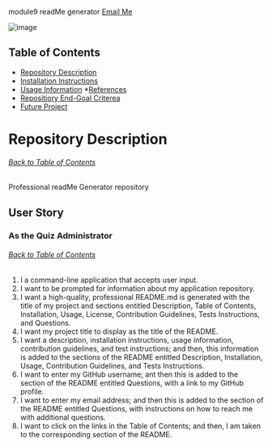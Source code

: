 module9 readMe generator
[Email Me](jje341@yahoo.com) 

![image](https://user-images.githubusercontent.com/101363899/169740889-1ba861d2-1825-4a8a-873d-c8118cc131cf.png)

## Table of Contents
* [Repository Description](#Repository-Description)
* [Installation Instructions](#Install)
* [Usage Information](#Usage)
*[References](#Ref)
* [Repositiory End-Goal Criterea](#Criterea)
* [Future Project](#Future-Project)

# Repository Description
###### [Back to Table of Contents](#Table-of-Contents)
Professional readMe Generator repository

## User Story
### As the Quiz Administrator
###### [Back to Table of Contents](#Table-of-Contents)
1.   I a command-line application that accepts user input.
2.   I want to be prompted for information about my application repository.
3.   I want a high-quality, professional README.md is generated with the title of my project and sections entitled Description, Table of Contents, Installation, Usage, License, Contribution Guidelines, Tests Instructions, and Questions.
4.   I want my project title to display as the title of the README.
5.   I want a description, installation instructions, usage information, contribution guidelines, and test instructions; and then, this information is added to the sections of the README entitled Description, Installation, Usage, Contribution Guidelines, and Tests Instructions.
6.   I want to enter my GitHub username; ant then this is added to the section of the README entitled Questions, with a link to my GitHub profile.
7.   I want to enter my email address; and then this is added to the section of the README entitled Questions, with instructions on how to reach me with additional questions.
8.   I want to click on the links in the Table of Contents; and then, I am taken to the corresponding section of the README.
